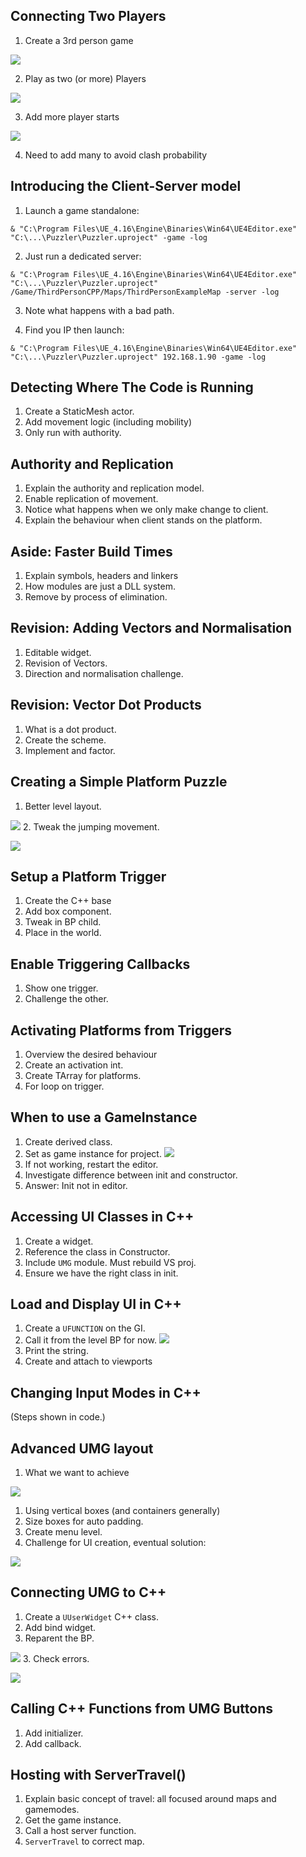 ## Connecting Two Players

1. Create a 3rd person game

 ![](Images/2017-08-01_17-12-26.png)

2. Play as two (or more) Players

 ![](Images/2017-08-01_17-20-15.png)

3. Add more player starts

 ![](Images/2017-08-01_17-23-10.png)

4. Need to add many to avoid clash probability

## Introducing the Client-Server model

1. Launch a game standalone:

 ```
 & "C:\Program Files\UE_4.16\Engine\Binaries\Win64\UE4Editor.exe" "C:\...\Puzzler\Puzzler.uproject" -game -log
 ```
2. Just run a dedicated server:

  ```
 & "C:\Program Files\UE_4.16\Engine\Binaries\Win64\UE4Editor.exe" "C:\...\Puzzler\Puzzler.uproject" /Game/ThirdPersonCPP/Maps/ThirdPersonExampleMap -server -log
 ```

3. Note what happens with a bad path.

4. Find you IP then launch:

 ```
 & "C:\Program Files\UE_4.16\Engine\Binaries\Win64\UE4Editor.exe" "C:\...\Puzzler\Puzzler.uproject" 192.168.1.90 -game -log
 ```

## Detecting Where The Code is Running

1. Create a StaticMesh actor.
2. Add movement logic (including mobility)
3. Only run with authority.

## Authority and Replication

1. Explain the authority and replication model.
1. Enable replication of movement.
2. Notice what happens when we only make change to client.
3. Explain the behaviour when client stands on the platform.

## Aside: Faster Build Times

1. Explain symbols, headers and linkers
2. How modules are just a DLL system.
2. Remove by process of elimination.

## Revision: Adding Vectors and Normalisation

1. Editable widget.
2. Revision of Vectors.
3. Direction and normalisation challenge.

## Revision: Vector Dot Products

1. What is a dot product.
2. Create the scheme.
3. Implement and factor.

## Creating a Simple Platform Puzzle

1. Better level layout.

 ![](Images/2017-08-02_15-41-42.png)
2. Tweak the jumping movement.

 ![](Images/2017-08-02_15-40-26.png)

## Setup a Platform Trigger

1. Create the C++ base
2. Add box component.
3. Tweak in BP child.
4. Place in the world.

## Enable Triggering Callbacks

1. Show one trigger.
2. Challenge the other.

## Activating Platforms from Triggers

1. Overview the desired behaviour
1. Create an activation int.
3. Create TArray for platforms.
4. For loop on trigger.

## When to use a GameInstance

1. Create derived class.
2. Set as game instance for project.
 ![](Images/2017-08-04_13-33-52.png)
2. If not working, restart the editor.
3. Investigate difference between init and constructor.
4. Answer: Init not in editor.

## Accessing UI Classes in C++

1. Create a widget.
2. Reference the class in Constructor.
3. Include `UMG` module. Must rebuild VS proj.
3. Ensure we have the right class in init.

## Load and Display UI in C++

1. Create a `UFUNCTION` on the GI.
2. Call it from the level BP for now.
 ![](Images/2017-08-04_14-16-33.png)
3. Print the string.
4. Create and attach to viewports

## Changing Input Modes in C++

(Steps shown in code.)

## Advanced UMG layout

1. What we want to achieve

 ![](Images/2017-08-04_18-46-05.png)
1. Using vertical boxes (and containers generally)
2. Size boxes for auto padding.
3. Create menu level.
4. Challenge for UI creation, eventual solution:

 ![](Images/2017-08-04_18-43-28.png)

## Connecting UMG to C++

1. Create a `UUserWidget` C++ class.
2. Add bind widget.
2. Reparent the BP.

 ![](Images/2017-08-04_18-54-14.png)
3. Check errors.

 ![](Images/2017-08-04_18-57-42.png)

## Calling C++ Functions from UMG Buttons

1. Add initializer.
2. Add callback.

## Hosting with ServerTravel()

1. Explain basic concept of travel: all focused around maps and gamemodes.
1. Get the game instance.
2. Call a host server function.
3. `ServerTravel` to correct map.
